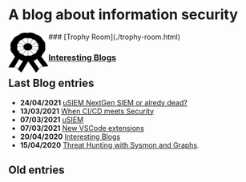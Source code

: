 # A blog about information security
<img align="left" width="80" height="80" src="https://github.com/SecSamDev/secsamdev.github.io/raw/master/assets/img/achievement.svg" alt="Throphy room">
### [Trophy Room](./trophy-room.html)


### [Interesting Blogs](./entries/interesting-blogs.md)

## Last Blog entries

* **24/04/2021**  [uSIEM NextGen SIEM or alredy dead?](./entries/next-gen-siem-thoughts.md)
* **13/03/2021**  [When CI/CD meets Security](./entries/testing-siem-integration.md)
* **07/03/2021**  [uSIEM](./entries/usiem-framework.md)
* **07/03/2021**  [New VSCode extensions](./entries/vscode-extensions.md)
* **20/04/2020**  [Interesting Blogs](./entries/interesting-blogs.md)
* **15/04/2020**  [Threat Hunting with Sysmon and Graphs](./entries/sysmon-graph.html).


## Old entries